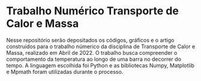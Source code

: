 # Trabalho Numérico Transporte de Calor e Massa
 Nesse repositório serão depositados os códigos, gráficos e o artigo construidos para o trabalho númerico da disciplina de Transporte de Calor e Massa, realizado em Abril de 2022. O trabalho busca compreender o comportamento da temperatura ao longo de uma barra no decorrer do tempo.  A linguagem escolhida foi Python e as bibliotecas Numpy, Matplotlib e Mpmath foram utilizadas durante o processo.
